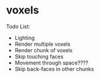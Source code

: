 # voxels
Todo List:
- Lighting
- Render multiple voxels
- Render chunk of voxels
- Skip touching faces
- Movement through space????
- Skip back-faces in other chunks
